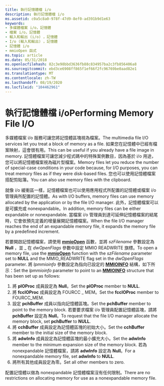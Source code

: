 ```yaml
---
title: 執行記憶體檔 i/o
description: 執行記憶體檔 i/o
ms.assetid: c0a5c8a0-978f-47d9-8ef0-ad391b9d1e63
keywords:
- 多媒體檔案 i/o，記憶體
- 檔案 i/o，記憶體
- 輸入和輸出 (i/o) ，記憶體
- I/o (輸入和輸出) ，記憶體
- 記憶體 i/o
- mmioOpen 函式
ms.topic: article
ms.date: 05/31/2018
ms.openlocfilehash: 82c3e98bbd3636fb88c834957ba2c3fb856406a8
ms.sourcegitcommit: ebd3ce6908ff865f1ef66f2fc96769be0aad82e1
ms.translationtype: MT
ms.contentlocale: zh-TW
ms.lasthandoff: 08/19/2020
ms.locfileid: "104462961"
---
```

# <a name="performing-memory-file-io"></a><span data-ttu-id="7c041-109">執行記憶體檔 i/o</span><span class="sxs-lookup"><span data-stu-id="7c041-109">Performing Memory File I/O</span></span>

<span data-ttu-id="7c041-110">多媒體檔案 i/o 服務可讓您將記憶體區塊視為檔案。</span><span class="sxs-lookup"><span data-stu-id="7c041-110">The multimedia file I/O services let you treat a block of memory as a file.</span></span> <span data-ttu-id="7c041-111">如果您在記憶體中已經有檔案映射，這會很有用。</span><span class="sxs-lookup"><span data-stu-id="7c041-111">This can be useful if you already have a file image in memory.</span></span> <span data-ttu-id="7c041-112">記憶體檔案可讓您減少程式碼中的特殊案例數目，因為基於 i/o 用途，您可以將記憶體檔案視為磁片型檔案。</span><span class="sxs-lookup"><span data-stu-id="7c041-112">Memory files let you reduce the number of special-case conditions in your code because, for I/O purposes, you can treat memory files as if they were disk-based files.</span></span> <span data-ttu-id="7c041-113">您也可以使用記憶體檔案搭配剪貼簿。</span><span class="sxs-lookup"><span data-stu-id="7c041-113">You can also use memory files with the clipboard.</span></span>

<span data-ttu-id="7c041-114">就像 i/o 緩衝區一樣，記憶體檔案也可以使用應用程式所配置的記憶體或檔案 i/o 管理員所配置的記憶體。</span><span class="sxs-lookup"><span data-stu-id="7c041-114">As with I/O buffers, memory files can use memory allocated by the application or by the file I/O manager.</span></span> <span data-ttu-id="7c041-115">此外，記憶體檔案可以是可擴充或 nonexpandable。</span><span class="sxs-lookup"><span data-stu-id="7c041-115">In addition, memory files can be either expandable or nonexpandable.</span></span> <span data-ttu-id="7c041-116">當檔案 i/o 管理員到達可延伸記憶體檔案的結尾時，它會依預先定義的增量展開記憶體檔案。</span><span class="sxs-lookup"><span data-stu-id="7c041-116">When the file I/O manager reaches the end of an expandable memory file, it expands the memory file by a predefined increment.</span></span>

<span data-ttu-id="7c041-117">若要開啟記憶體檔案，請使用 [**mmioOpen**](/windows/win32/api/mmiscapi/nf-mmiscapi-mmioopen) 函數，並將 *szFilename* 參數設定為 **Null** ，並 \_ 在 *dwOpenFlags* 參數中設定 MMIO READWRITE 旗標。</span><span class="sxs-lookup"><span data-stu-id="7c041-117">To open a memory file, use the [**mmioOpen**](/windows/win32/api/mmiscapi/nf-mmiscapi-mmioopen) function with the *szFilename* parameter set to **NULL** and the MMIO\_READWRITE flag set in the *dwOpenFlags* parameter.</span></span> <span data-ttu-id="7c041-118">將 *lpmmioinfo* 參數設定為指向已設定的 [**MMIOINFO**](/previous-versions//dd757322(v=vs.85)) 結構，如下所示：</span><span class="sxs-lookup"><span data-stu-id="7c041-118">Set the *lpmmioinfo* parameter to point to an [**MMIOINFO**](/previous-versions//dd757322(v=vs.85)) structure that has been set up as follows:</span></span>

1.  <span data-ttu-id="7c041-119">將 **pIOProc** 成員設定為 **Null**。</span><span class="sxs-lookup"><span data-stu-id="7c041-119">Set the **pIOProc** member to **NULL**.</span></span>
2.  <span data-ttu-id="7c041-120">將 **fccIOProc** 成員設定為 FOURCC \_ MEM。</span><span class="sxs-lookup"><span data-stu-id="7c041-120">Set the **fccIOProc** member to FOURCC\_MEM.</span></span>
3.  <span data-ttu-id="7c041-121">設定 **pchBuffer** 成員以指向記憶體區塊。</span><span class="sxs-lookup"><span data-stu-id="7c041-121">Set the **pchBuffer** member to point to the memory block.</span></span> <span data-ttu-id="7c041-122">若要要求檔案 i/o 管理員配置記憶體區塊，請將 **pchBuffer** 設定為 **Null**。</span><span class="sxs-lookup"><span data-stu-id="7c041-122">To request that the file I/O manager allocate the memory block, set **pchBuffer** to **NULL**.</span></span>
4.  <span data-ttu-id="7c041-123">將 **cchBuffer** 成員設定為記憶體區塊的初始大小。</span><span class="sxs-lookup"><span data-stu-id="7c041-123">Set the **cchBuffer** member to the initial size of the memory block.</span></span>
5.  <span data-ttu-id="7c041-124">將 **adwInfo** 成員設定為記憶體區塊的最小擴充大小。</span><span class="sxs-lookup"><span data-stu-id="7c041-124">Set the **adwInfo** member to the minimum expansion size of the memory block.</span></span> <span data-ttu-id="7c041-125">若為 nonexpandable 記憶體檔案，請將 **adwInfo** 設定為 **Null**。</span><span class="sxs-lookup"><span data-stu-id="7c041-125">For a nonexpandable memory file, set **adwInfo** to **NULL**.</span></span>
6.  <span data-ttu-id="7c041-126">將所有其他成員設定為零。</span><span class="sxs-lookup"><span data-stu-id="7c041-126">Set all other members to zero.</span></span>

<span data-ttu-id="7c041-127">配置記憶體以做為 nonexpandable 記憶體檔案沒有任何限制。</span><span class="sxs-lookup"><span data-stu-id="7c041-127">There are no restrictions on allocating memory for use as a nonexpandable memory file.</span></span>

 

 